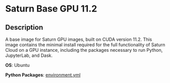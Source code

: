 # Saturn Base GPU 11.2

## Description
A base image for Saturn GPU images, built on CUDA version 11.2. This image contains the minimal install required for the full functionality of Saturn Cloud on a GPU instance, including the packages necessary to run Python, JupyterLab, and Dask.

**OS**: Ubuntu

**Python Packages**: [environment.yml](environment.yml)